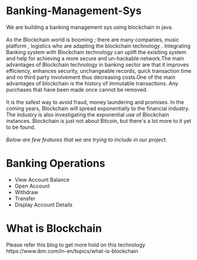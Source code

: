 # Banking-Management-Sys
We are building a banking management sys using blockchain in java. </br>
</br>
As the Blockchain world is booming ; there are many companies, music platform , logistics who are adapting the blockchain technology . Integrating Banking system with Blockchain technology can uplift the exisiting system and help for achieving a more secure and un-hackable network.The main advantages of Blockchain technology in banking sector are that it improves efficiency, enhances security, unchangeable records, quick transaction time and no third party involvement thus decreasing costs.One of the main advantages of blockchain is the history of immutable transactions. Any purchases that have been made once cannot be removed.</br>
</br>
It is the safest way to avoid fraud, money laundering and promises. In the coming years, Blockchain will spread exponentially to the financial industry. The industry is also investigating the exponential use of Blockchain instances. Blockchain is just not about Bitcoin, but there's a lot more to it yet to be found.</br></br>
<i>Below are few features that we are trying to include in our project. </i>
<H1>Banking Operations</H1>
<ul>
  <li> View Account Balance </li> 
  <li> Open Account  </li> 
  <li> Withdraw  </li> 
  <li> Transfer  </li> 
  <li> Display Account Details   </li> 

</ul>

<H1>What is Blockchain </H1>
Please refer this blog to get more hold on this technology <ref>https://www.ibm.com/in-en/topics/what-is-blockchain</ref>
